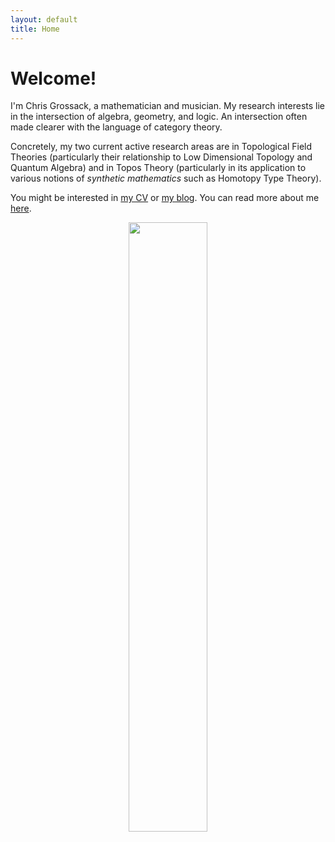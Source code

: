 ```yaml
---
layout: default
title: Home
---
```


# Welcome!

I'm Chris Grossack, a mathematician and musician. My research interests 
lie in the intersection of algebra, geometry, and logic. An intersection 
often made clearer with the language of category theory.

Concretely, my two current active research areas are in Topological 
Field Theories (particularly their relationship to Low Dimensional Topology and 
Quantum Algebra) and in Topos Theory (particularly in its application to 
various notions of _synthetic mathematics_ such as Homotopy Type Theory).

You might be interested in [my CV](/cv) or [my blog](/blog). You can read 
more about me [here](/about).

<p style="text-align:center;">
<img src="/assets/images/new-headshot.jpg" width="50%">
</p>
